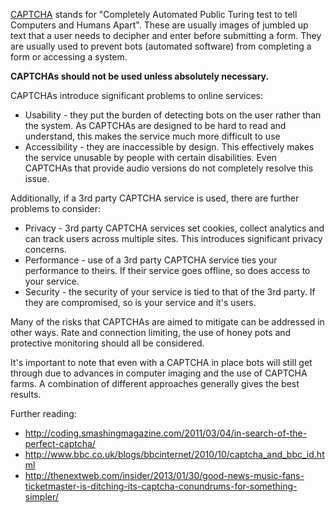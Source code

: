 [CAPTCHA](http://en.wikipedia.org/wiki/CAPTCHA) stands for "Completely Automated Public Turing test to tell Computers and Humans Apart". These are usually images of jumbled up text that a user needs to decipher and enter before submitting a form.  They are usually used to prevent bots (automated software) from completing a form or accessing a system.

**CAPTCHAs should not be used unless absolutely necessary.**

CAPTCHAs introduce significant problems to online services:
* Usability - they put the burden of detecting bots on the user rather than the system. As CAPTCHAs are designed to be hard to read and understand, this makes the service much more difficult to use
* Accessibility - they are inaccessible by design. This effectively makes the service unusable by people with certain disabilities. Even CAPTCHAs that provide audio versions do not completely resolve this issue.

Additionally, if a 3rd party CAPTCHA service is used, there are further problems to consider:
* Privacy - 3rd party CAPTCHA services set cookies, collect analytics and can track users across multiple sites. This introduces significant privacy concerns.
* Performance - use of a 3rd party CAPTCHA service ties your performance to theirs. If their service goes offline, so does access to your service.
* Security - the security of your service is tied to that of the 3rd party. If they are compromised, so is your service and it's users.

Many of the risks that CAPTCHAs are aimed to mitigate can be addressed in other ways. Rate and connection limiting, the use of honey pots and protective monitoring should all be considered.

It's important to note that even with a CAPTCHA in place bots will still get through due to advances in computer imaging and the use of CAPTCHA farms. A combination of different approaches generally gives the best results.

Further reading:
* http://coding.smashingmagazine.com/2011/03/04/in-search-of-the-perfect-captcha/
* http://www.bbc.co.uk/blogs/bbcinternet/2010/10/captcha_and_bbc_id.html
* http://thenextweb.com/insider/2013/01/30/good-news-music-fans-ticketmaster-is-ditching-its-captcha-conundrums-for-something-simpler/